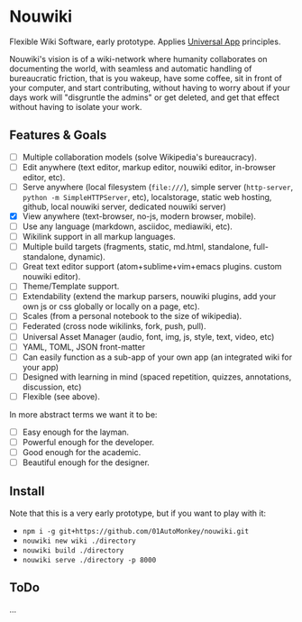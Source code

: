 # Nouwiki

Flexible Wiki Software, early prototype. Applies [Universal App](https://github.com/01AutoMonkey/Universal-App) principles.

Nouwiki's vision is of a wiki-network where humanity collaborates on documenting the world, with seamless and automatic handling of bureaucratic friction, that is you wakeup, have some coffee, sit in front of your computer, and start contributing, without having to worry about if your days work will "disgruntle the admins" or get deleted, and get that effect without having to isolate your work.

## Features & Goals

- [ ] Multiple collaboration models (solve Wikipedia's bureaucracy).
- [ ] Edit anywhere (text editor, markup editor, nouwiki editor, in-browser editor, etc).
- [ ] Serve anywhere (local filesystem (`file:///`), simple server (`http-server`, `python -m SimpleHTTPServer`, etc), localstorage, static web hosting, github, local nouwiki server, dedicated nouwiki server)
- [x] View anywhere (text-browser, no-js, modern browser, mobile).
- [ ] Use any language (markdown, asciidoc, mediawiki, etc).
- [ ] Wikilink support in all markup languages.
- [ ] Multiple build targets (fragments, static, md.html, standalone, full-standalone, dynamic).
- [ ] Great text editor support (atom+sublime+vim+emacs plugins. custom nouwiki editor).
- [ ] Theme/Template support.
- [ ] Extendability (extend the markup parsers, nouwiki plugins, add your own js or css globally or locally on a page, etc).
- [ ] Scales (from a personal notebook to the size of wikipedia).
- [ ] Federated (cross node wikilinks, fork, push, pull).
- [ ] Universal Asset Manager (audio, font, img, js, style, text, video, etc)
- [ ] YAML, TOML, JSON front-matter
- [ ] Can easily function as a sub-app of your own app (an integrated wiki for your app)
- [ ] Designed with learning in mind (spaced repetition, quizzes, annotations, discussion, etc)
- [ ] Flexible (see above).

In more abstract terms we want it to be:

- [ ] Easy enough for the layman.
- [ ] Powerful enough for the developer.
- [ ] Good enough for the academic.
- [ ] Beautiful enough for the designer.

## Install

Note that this is a very early prototype, but if you want to play with it:

- `npm i -g git+https://github.com/01AutoMonkey/nouwiki.git`
- `nouwiki new wiki ./directory`
- `nouwiki build ./directory`
- `nouwiki serve ./directory -p 8000`

## ToDo

...
